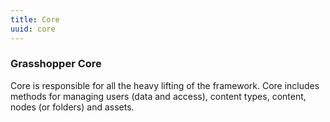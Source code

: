 ```yaml
---
title: Core
uuid: core
---
```

### Grasshopper Core

Core is responsible for all the heavy lifting of the framework. Core includes methods for managing users (data and access), content types, content, nodes (or folders) and assets.

